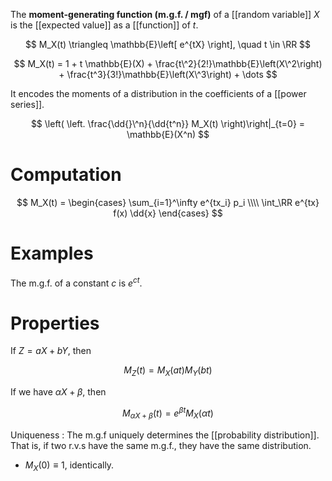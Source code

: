 The **moment-generating function (m.g.f. / mgf)** of a [[random variable]] $X$ is the [[expected value]] as a [[function]] of $t$.

$$
M_X(t) \triangleq \mathbb{E}\left[ e^{tX} \right], \quad t \in \RR
$$

$$
M_X(t) = 1 + t \mathbb{E}(X) + \frac{t\^2}{2!}\mathbb{E}\left(X\^2\right) + \frac{t^3}{3!}\mathbb{E}\left(X\^3\right) + \dots
$$

It encodes the moments of a distribution in the coefficients of a [[power series]].

$$
\left( \left. \frac{\dd{}\^n}{\dd{t^n}} M_X(t) \right)\right|_{t=0} = \mathbb{E}(X^n)
$$

# Computation

$$
M_X(t) = \begin{cases} \sum_{i=1}^\infty e^{tx_i} p_i \\\\ \int_\RR e^{tx} f(x) \dd{x} \end{cases}
$$

# Examples

The m.g.f. of a constant $c$ is $e^{ct}$.

# Properties

If $Z = aX + bY$, then 

$$
M_Z(t) = M_X(at)M_Y(bt)
$$

If we have $\alpha X + \beta$, then

$$
M_{\alpha X + \beta}(t) = e^{\beta t} M_X(\alpha t)
$$

Uniqueness
: The m.g.f uniquely determines the [[probability distribution]]. That is, if two r.v.s have the same m.g.f., they have the same distribution.

* $M_X(0) \equiv 1$, identically.